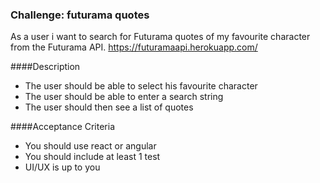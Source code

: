 ### Challenge: futurama quotes
As a user i want to search for Futurama quotes of my favourite character from the Futurama API.
https://futuramaapi.herokuapp.com/

####Description
- The user should be able to select his favourite character
- The user should be able to enter a search string
- The user should then see a list of quotes

####Acceptance Criteria
- You should use react or angular
- You should include at least 1 test
- UI/UX is up to you